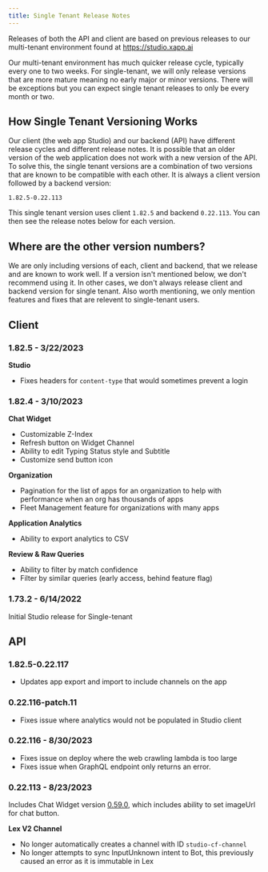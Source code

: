 ```yaml
---
title: Single Tenant Release Notes
---
```


Releases of both the API and client are based on previous releases to our multi-tenant environment found at https://studio.xapp.ai

Our multi-tenant environment has much quicker release cycle, typically every one to two weeks.  For single-tenant, we will only release versions that are more mature meaning no early major or minor versions. There will be exceptions but you can expect single tenant releases to only be every month or two.

## How Single Tenant Versioning Works

Our client (the web app Studio) and our backend (API) have different release cycles and different release notes.  It is possible that an older version of the web application does not work with a new version of the API.  To solve this, the single tenant versions are a combination of two versions that are known to be compatible with each other.  It is always a client version followed by a backend version:

```
1.82.5-0.22.113
```

This single tenant version uses client `1.82.5` and backend `0.22.113`.  You can then see the release notes below for each version.

## Where are the other version numbers?

We are only including versions of each, client and backend, that we release and are known to work well.  If a version isn't mentioned below, we don't recommend using it.  In other cases, we don't always release client and backend version for single tenant.  Also worth mentioning, we only mention features and fixes that are relevent to single-tenant users.    

## Client

### 1.82.5 - 3/22/2023

**Studio**

* Fixes headers for `content-type` that would sometimes prevent a login

### 1.82.4 - 3/10/2023

**Chat Widget**

* Customizable Z-Index
* Refresh button on Widget Channel
* Ability to edit Typing Status style and Subtitle
* Customize send button icon

**Organization**

* Pagination for the list of apps for an organization to help with performance when an org has thousands of apps
* Fleet Management feature for organizations with many apps

**Application Analytics**

* Ability to export analytics to CSV

**Review & Raw Queries**

* Ability to filter by match confidence
* Filter by similar queries (early access, behind feature flag)

### 1.73.2 - 6/14/2022

Initial Studio release for Single-tenant

## API

### 1.82.5-0.22.117

* Updates app export and import to include channels on the app

### 0.22.116-patch.11

* Fixes issue where analytics would not be populated in Studio client

### 0.22.116 - 8/30/2023

* Fixes issue on deploy where the web crawling lambda is too large
* Fixes issue when GraphQL endpoint only returns an error.

### 0.22.113 - 8/23/2023

Includes Chat Widget version [0.59.0](/docs/release-notes/chat-widget), which includes ability to set imageUrl for chat button.

**Lex V2 Channel**

* No longer automatically creates a channel with ID `studio-cf-channel`
* No longer attempts to sync InputUnknown intent to Bot, this previously caused an error as it is immutable in Lex





